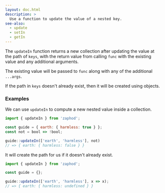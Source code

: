 ```yaml
---
layout: doc.html
description: >
  Use a function to update the value of a nested key.
see-also:
  - update
  - setIn
  - getIn
---
```


The `updateIn` function returns a new collection after updating the value at the path of `keys`, with the return value from calling `func` with the existing value and any additional arguments.

The existing value will be passed to `func` along with any of the additional `...args`.

If the path in `keys` doesn't already exist, then it will be created using objects.

### Examples

We can use `updateIn` to compute a new nested value inside a collection.

```js
import { updateIn } from 'zaphod';

const guide = { earth: { harmless: true } };
const not = bool => !bool;

guide::updateIn(['earth', 'harmless'], not)
// => { earth: { harmless: false } }
```

It will create the path for us if it doesn't already exist.

```js
import { updateIn } from 'zaphod';

const guide = {};

guide::updateIn(['earth', 'harmless'], x => x);
// => { earth: { harmless: undefined } }
```

